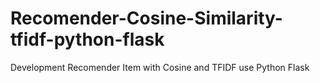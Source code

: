 # Recomender-Cosine-Similarity-tfidf-python-flask
Development Recomender Item with Cosine and TFIDF use Python Flask
